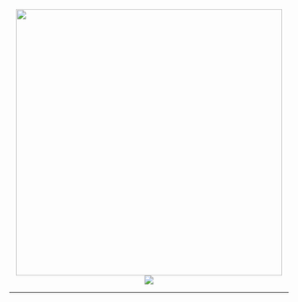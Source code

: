 <div id="header" align="center">
  <img src="https://media.giphy.com/media/SSDg9DIj68VdfksTDb/giphy.gif" width="480"/>
</div>
<div id:"badge" align="center">
  <img src="https://img.shields.io/twitter/follow/FrosttTx?style=social">
 </div>

  
---------------------

<!---
JakobOlson/JakobOlson is a ✨ special ✨ repository because its `README.md` (this file) appears on your GitHub profile.
You can click the Preview link to take a look at your changes.
--->
